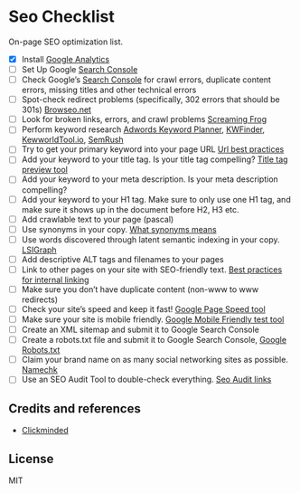 # Seo Checklist

On-page SEO optimization list.

- [X] Install [Google Analytics](https://analytics.google.com/analytics/web/)
- [ ] Set Up Google [Search Console](https://www.google.com/webmasters/#?modal_active=none)
- [ ] Check Google’s [Search Console](https://www.google.com/webmasters/#?modal_active=none) for crawl errors, duplicate content errors, missing titles and other technical errors
- [ ] Spot-check redirect problems (specifically, 302 errors that should be 301s) [Browseo.net](http://www.browseo.net/)
- [ ] Look for broken links, errors, and crawl problems [Screaming Frog](https://www.screamingfrog.co.uk/seo-spider/)
- [ ] Perform keyword research [Adwords Keyword Planner](https://adwords.google.com/o/Targeting/Explorer?__c=1000000000&__u=1000000000&ideaRequestType=KEYWORD_IDEAS), [KWFinder](https://kwfinder.com/), [KewworldTool.io](https://keywordtool.io/), [SemRush](https://www.semrush.com/) 
- [ ] Try to get your primary keyword into your page URL [Url best practices](https://moz.com/blog/15-seo-best-practices-for-structuring-urls)
- [ ] Add your keyword to your title tag. Is your title tag compelling? [Title tag preview tool](https://moz.com/learn/seo/title-tag)
- [ ] Add your keyword to your meta description. Is your meta description compelling?
- [ ] Add your keyword to your H1 tag. Make sure to only use one H1 tag, and make sure it shows up in the document before H2, H3 etc.
- [ ] Add crawlable text to your page (pascal)
- [ ] Use synonyms in your copy. [What synonyms means](https://moz.com/ugc/what-synonyms-mean-for-seo)
- [ ] Use words discovered through latent semantic indexing in your copy. [LSIGraph](http://lsigraph.com/)
- [ ] Add descriptive ALT tags and filenames to your pages
- [ ] Link to other pages on your site with SEO-friendly text. [Best practices for internal linking](https://moz.com/learn/seo/internal-link)
- [ ] Make sure you don’t have duplicate content (non-www to www redirects)
- [ ] Check your site’s speed and keep it fast! [Google Page Speed tool](https://developers.google.com/speed/pagespeed/)
- [ ] Make sure your site is mobile friendly. [Google Mobile Friendly test tool](https://search.google.com/search-console/mobile-friendly)
- [ ] Create an XML sitemap and submit it to Google Search Console
- [ ] Create a robots.txt file and submit it to Google Search Console, [Google Robots.txt](https://support.google.com/webmasters/answer/6062596?hl=en)
- [ ] Claim your brand name on as many social networking sites as possible. [Namechk](https://namechk.com/)
- [ ] Use an SEO Audit Tool to double-check everything. [Seo Audit links](https://www.clickminded.com/seo-check-site-analysis/)

## Credits and references

- [Clickminded](https://www.clickminded.com/seo-checklist/)

## License 

MIT


